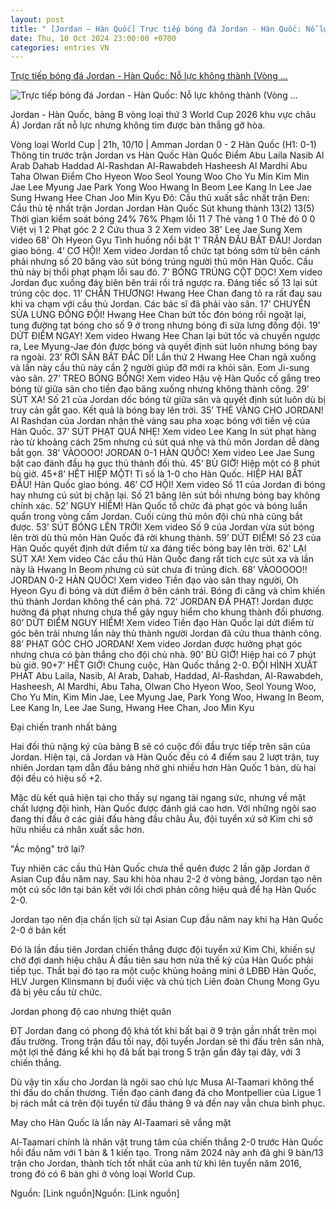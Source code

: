 ```yaml
---
layout: post
title: " [Jordan – Hàn Quốc] Trực tiếp bóng đá Jordan - Hàn Quốc: Nỗ lực không thành (Vòng ..."
date: Thu, 10 Oct 2024 23:00:00 +0700
categories: entries VN
---
```

[Trực tiếp bóng đá Jordan - Hàn Quốc: Nỗ lực không thành (Vòng ...](https://www.24h.com.vn/bong-da/truc-tiep-bong-da-jordan-han-quoc-quyet-dau-vi-ngoi-dau-vong-loai-world-cup-c48a1609606.html)

![Trực tiếp bóng đá Jordan - Hàn Quốc: Nỗ lực không thành (Vòng ...](https://icdn.24h.com.vn/upload/4-2024/images/2024-10-10/zgudv6lk75k2hkcan65r6ogcgy-495-1728536145-819-width740height495-auto-crop-watermark.jpg)

Jordan - Hàn Quốc, bảng B vòng loại thứ 3 World Cup 2026 khu vực châu Á) Jordan rất nỗ lực nhưng không tìm được bàn thắng gỡ hòa.

Vòng loại World Cup | 21h, 10/10 | Amman Jordan 0 - 2 Hàn Quốc (H1: 0-1) Thông tin trước trận Jordan vs Hàn Quốc Hàn Quốc Điểm Abu Laila Nasib Al Arab Dahab Haddad Al-Rashdan Al-Rawabdeh Hasheesh Al Mardhi Abu Taha Olwan Điểm Cho Hyeon Woo Seol Young Woo Cho Yu Min Kim Min Jae Lee Myung Jae Park Yong Woo Hwang In Beom Lee Kang In Lee Jae Sung Hwang Hee Chan Joo Min Kyu Đỏ: Cầu thủ xuất sắc nhất trận Đen: Cầu thủ tệ nhất trận Jordan Jordan Hàn Quốc Sút khung thành 13(2) 13(5) Thời gian kiểm soát bóng 24% 76% Phạm lỗi 11 7 Thẻ vàng 1 0 Thẻ đỏ 0 0 Việt vị 1 2 Phạt góc 2 2 Cứu thua 3 2 Xem video 38' Lee Jae Sung Xem video 68' Oh Hyeon Gyu Tình huống nổi bật 1’ TRẬN ĐẤU BẮT ĐẦU! Jordan giao bóng. 4’ CƠ HỘI! Xem video Jordan tổ chức tạt bóng sớm từ bên cánh phải nhưng số 20 băng vào sút bóng trúng người thủ môn Hàn Quốc. Cầu thủ này bị thổi phạt phạm lỗi sau đó. 7’ BÓNG TRÚNG CỘT DỌC! Xem video Jordan đục xuống đáy biên bên trái rồi trả ngược ra. Đáng tiếc số 13 lại sút trúng cộc dọc. 11’ CHẤN THƯƠNG! Hwang Hee Chan đang tỏ ra rất đau sau khi va chạm với cầu thủ Jordan. Các bác sĩ đã phải vào sân. 17’ CHUYỀN SỬA LƯNG ĐỒNG ĐỘI! Hwang Hee Chan bứt tốc đón bóng rồi ngoặt lại, tung đường tạt bóng cho số 9 ở trong nhưng bóng đi sửa lưng đồng đội. 19’ DỨT ĐIỂM NGAY! Xem video Hwang Hee Chan lại bứt tốc và chuyền ngược ra, Lee Myung-Jae đón được bóng và quyết định sút luôn nhưng bóng bay ra ngoài. 23’ RỜI SÂN BẤT ĐẮC DĨ! Lần thứ 2 Hwang Hee Chan ngã xuống và lần này cầu thủ này cần 2 người giúp đỡ mới ra khỏi sân. Eom Ji-sung vào sân. 27’ TREO BÓNG BỔNG! Xem video Hậu vệ Hàn Quốc cố gắng treo bóng từ giữa sân cho tiền đạo băng xuống nhưng không thành công. 29’ SÚT XA! Số 21 của Jordan dốc bóng từ giữa sân và quyết định sút luôn dù bị truy cản gắt gao. Kết quả là bóng bay lên trời. 35’ THẺ VÀNG CHO JORDAN! Al Rashdan của Jordan nhận thẻ vàng sau pha xoạc bóng với tiền vệ của Hàn Quốc. 37’ SÚT PHẠT QUÁ NHẸ! Xem video Lee Kang In sút phạt hàng rào từ khoảng cách 25m nhưng cú sút quá nhẹ và thủ môn Jordan dễ dàng bắt gọn. 38’ VÀOOOO! JORDAN 0-1 HÀN QUỐC! Xem video Lee Jae Sung bật cao đánh đầu hạ gục thủ thành đối thủ. 45’ BÙ GIỜ! Hiệp một có 8 phút bù giờ. 45+8’ HẾT HIỆP MỘT! Tỉ số là 1-0 cho Hàn Quốc. HIỆP HAI BẮT ĐẦU! Hàn Quốc giao bóng. 46’ CƠ HỘI! Xem video Số 11 của Jordan đi bóng hay nhưng cú sút bị chặn lại. Số 21 băng lên sút bồi nhưng bóng bay không chính xác. 52’ NGUY HIỂM! Hàn Quốc tổ chức đá phạt góc và bóng luẩn quẩn trong vòng cấm Jordan. Cuối cùng thủ môn đội chủ nhà cũng bắt được. 53’ SÚT BÓNG LÊN TRỜI! Xem video Số 9 của Jordan vừa sút bóng lên trời dù thủ môn Hàn Quốc đã rời khung thành. 59’ DỨT ĐIỂM! Số 23 của Hàn Quốc quyết định dứt điểm từ xa đáng tiếc bóng bay lên trời. 62’ LẠI SÚT XA! Xem video Các cầu thủ Hàn Quốc đang rất tích cực sút xa và lần này là Hwang In Beom nhưng cú sút chưa đi trúng đích. 68’ VÀOOOOO!! JORDAN 0-2 HÀN QUỐC! Xem video Tiền đạo vào sân thay người, Oh Hyeon Gyu đi bóng và dứt điểm ở bên cánh trái. Bóng đi căng và chìm khiến thủ thành Jordan không thể cản phá. 72’ JORDAN ĐÁ PHẠT! Jordan được hưởng đá phạt nhưng chưa thể gây nguy hiểm cho khung thành đối phương. 80’ DỨT ĐIỂM NGUY HIỂM! Xem video Tiền đạo Hàn Quốc lại dứt điểm từ góc bên trái nhưng lần này thủ thành người Jordan đã cứu thua thành công. 88’ PHẠT GÓC CHO JORDAN! Xem video Jordan được hưởng phạt góc nhưng chưa có bàn thắng cho đội chủ nhà. 90’ BÙ GIỜ! Hiệp hai có 7 phút bù giờ. 90+7’ HẾT GIỜ! Chung cuộc, Hàn Quốc thắng 2-0. ĐỘI HÌNH XUẤT PHÁT Abu Laila, Nasib, Al Arab, Dahab, Haddad, Al-Rashdan, Al-Rawabdeh, Hasheesh, Al Mardhi, Abu Taha, Olwan Cho Hyeon Woo, Seol Young Woo, Cho Yu Min, Kim Min Jae, Lee Myung Jae, Park Yong Woo, Hwang In Beom, Lee Kang In, Lee Jae Sung, Hwang Hee Chan, Joo Min Kyu

Đại chiến tranh nhất bảng

Hai đối thủ nặng ký của bảng B sẽ có cuộc đối đầu trực tiếp trên sân của Jordan. Hiện tại, cả Jordan và Hàn Quốc đều có 4 điểm sau 2 lượt trận, tuy nhiên Jordan tạm dẫn đầu bảng nhờ ghi nhiều hơn Hàn Quốc 1 bàn, dù hai đội đều có hiệu số +2.

Mặc dù kết quả hiện tại cho thấy sự ngang tài ngang sức, nhưng về mặt chất lượng đội hình, Hàn Quốc được đánh giá cao hơn. Với những ngôi sao đang thi đấu ở các giải đấu hàng đầu châu Âu, đội tuyển xứ sở Kim chi sở hữu nhiều cá nhân xuất sắc hơn.

"Ác mộng" trở lại?

Tuy nhiên các cầu thủ Hàn Quốc chưa thể quên được 2 lần gặp Jordan ở Asian Cup đầu năm nay. Sau khi hòa nhau 2-2 ở vòng bảng, Jordan tạo nên một cú sốc lớn tại bán kết với lối chơi phản công hiệu quả để hạ Hàn Quốc 2-0.

Jordan tạo nên địa chấn lịch sử tại Asian Cup đầu năm nay khi hạ Hàn Quốc 2-0 ở bán kết

Đó là lần đầu tiên Jordan chiến thắng được đội tuyển xứ Kim Chi, khiến sự chờ đợi danh hiệu châu Á đầu tiên sau hơn nửa thế kỷ của Hàn Quốc phải tiếp tục. Thất bại đó tạo ra một cuộc khủng hoảng mini ở LĐBĐ Hàn Quốc, HLV Jurgen Klinsmann bị đuổi việc và chủ tịch Liên đoàn Chung Mong Gyu đã bị yêu cầu từ chức.

Jordan phong độ cao nhưng thiệt quân

ĐT Jordan đang có phong độ khá tốt khi bất bại ở 9 trận gần nhất trên mọi đấu trường. Trong trận đấu tối nay, đội tuyển Jordan sẽ thi đấu trên sân nhà, một lợi thế đáng kể khi họ đã bất bại trong 5 trận gần đây tại đây, với 3 chiến thắng.

Dù vậy tin xấu cho Jordan là ngôi sao chủ lực Musa Al-Taamari không thể thi đấu do chấn thương. Tiền đạo cánh đang đá cho Montpellier của Ligue 1 bị rách mắt cá trên đội tuyển từ đầu tháng 9 và đến nay vẫn chưa bình phục.

May cho Hàn Quốc là lần này Al-Taamari sẽ vắng mặt

Al-Taamari chính là nhân vật trung tâm của chiến thắng 2-0 trước Hàn Quốc hồi đầu năm với 1 bàn & 1 kiến tạo. Trong năm 2024 này anh đã ghi 9 bàn/13 trận cho Jordan, thành tích tốt nhất của anh từ khi lên tuyển năm 2016, trong đó có 6 bàn ghi ở vòng loại World Cup.

Nguồn: [Link nguồn]Nguồn: [Link nguồn]

